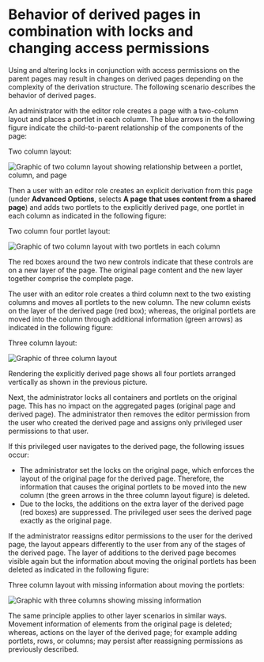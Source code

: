 # Behavior of derived pages in combination with locks and changing access permissions

Using and altering locks in conjunction with access permissions on the parent pages may result in changes on derived pages depending on the complexity of the derivation structure. The following scenario describes the behavior of derived pages.

An administrator with the editor role creates a page with a two-column layout and places a portlet in each column. The blue arrows in the following figure indicate the child-to-parent relationship of the components of the page:

Two column layout:

![Graphic of two column layout showing relationship between a portlet, column, and page](../images/portlet2column.jpg)

Then a user with an editor role creates an explicit derivation from this page \(under **Advanced Options**, selects **A page that uses content from a shared page**\) and adds two portlets to the explicitly derived page, one portlet in each column as indicated in the following figure:

Two column four portlet layout:

![Graphic of two column layout with two portlets in each column](../images/4portlet2column.jpg)

The red boxes around the two new controls indicate that these controls are on a new layer of the page. The original page content and the new layer together comprise the complete page.

The user with an editor role creates a third column next to the two existing columns and moves all portlets to the new column. The new column exists on the layer of the derived page \(red box\); whereas, the original portlets are moved into the column through additional information \(green arrows\) as indicated in the following figure:

Three column layout:

![Graphic of three column layout](../images/portlet3column.jpg)

Rendering the explicitly derived page shows all four portlets arranged vertically as shown in the previous picture.

Next, the administrator locks all containers and portlets on the original page. This has no impact on the aggregated pages \(original page and derived page\). The administrator then removes the editor permission from the user who created the derived page and assigns only privileged user permissions to that user.

If this privileged user navigates to the derived page, the following issues occur:

-   The administrator set the locks on the original page, which enforces the layout of the original page for the derived page. Therefore, the information that causes the original portlets to be moved into the new column \(the green arrows in the three column layout figure\) is deleted.
-   Due to the locks, the additions on the extra layer of the derived page \(red boxes\) are suppressed. The privileged user sees the derived page exactly as the original page.

If the administrator reassigns editor permissions to the user for the derived page, the layout appears differently to the user from any of the stages of the derived page. The layer of additions to the derived page becomes visible again but the information about moving the original portlets has been deleted as indicated in the following figure:

Three column layout with missing information about moving the portlets:

![Graphic with three columns showing missing information](../images/3column4portlets.jpg)

The same principle applies to other layer scenarios in similar ways. Movement information of elements from the original page is deleted; whereas, actions on the layer of the derived page; for example adding portlets, rows, or columns; may persist after reassigning permissions as previously described.


